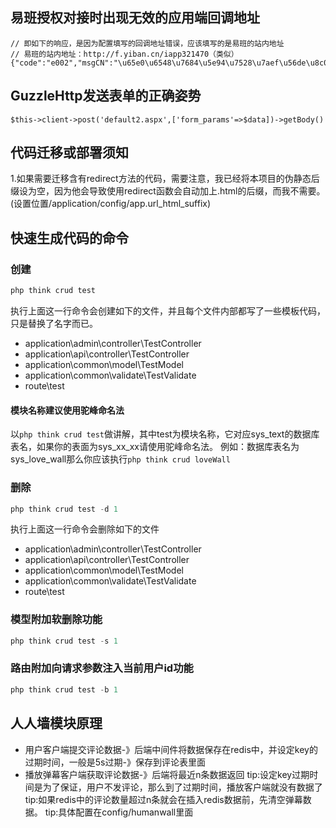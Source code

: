 ## 易班授权对接时出现无效的应用端回调地址
```
// 即如下的响应，是因为配置填写的回调地址错误，应该填写的是易班的站内地址
// 易班的站内地址：http://f.yiban.cn/iapp321470（类似）
{"code":"e002","msgCN":"\u65e0\u6548\u7684\u5e94\u7528\u7aef\u56de\u8c03\u5730\u5740","msgEN":""}
```
## GuzzleHttp发送表单的正确姿势
```
$this->client->post('default2.aspx',['form_params'=>$data])->getBody()
```
## 代码迁移或部署须知
1.如果需要迁移含有redirect方法的代码，需要注意，我已经将本项目的伪静态后缀设为空，因为他会导致使用redirect函数会自动加上.html的后缀，而我不需要。(设置位置/application/config/app.url_html_suffix)


## 快速生成代码的命令
### 创建
```php
php think crud test
```
执行上面这一行命令会创建如下的文件，并且每个文件内部都写了一些模板代码，只是替换了名字而已。
- application\admin\controller\TestController
- application\api\controller\TestController
- application\common\model\TestModel
- application\common\validate\TestValidate
- route\test
#### 模块名称建议使用驼峰命名法
以`php think crud test`做讲解，其中test为模块名称，它对应sys_text的数据库表名，如果你的表面为sys_xx_xx请使用驼峰命名法。
例如：数据库表名为sys_love_wall那么你应该执行`php think crud loveWall`
### 删除
```php
php think crud test -d 1
```
执行上面这一行命令会删除如下的文件
- application\admin\controller\TestController
- application\api\controller\TestController
- application\common\model\TestModel
- application\common\validate\TestValidate
- route\test
### 模型附加软删除功能
```php
php think crud test -s 1
```
### 路由附加向请求参数注入当前用户id功能
```php
php think crud test -b 1
```

## 人人墙模块原理
- 用户客户端提交评论数据-》后端中间件将数据保存在redis中，并设定key的过期时间，一般是5s过期-》保存到评论表里面
- 播放弹幕客户端获取评论数据-》后端将最近n条数据返回
tip:设定key过期时间是为了保证，用户不发评论，那么到了过期时间，播放客户端就没有数据了
tip:如果redis中的评论数量超过n条就会在插入redis数据前，先清空弹幕数据。
tip:具体配置在config/humanwall里面
